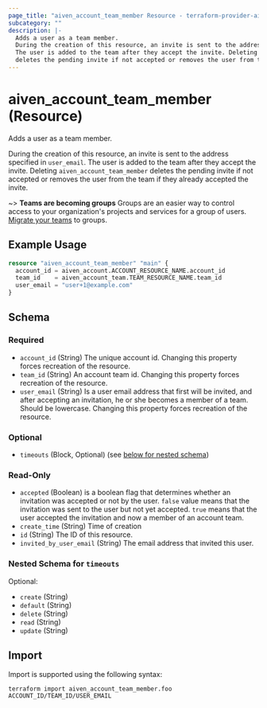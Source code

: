```yaml
---
page_title: "aiven_account_team_member Resource - terraform-provider-aiven"
subcategory: ""
description: |-
  Adds a user as a team member.
  During the creation of this resource, an invite is sent to the address specified in user_email.
  The user is added to the team after they accept the invite. Deleting aiven_account_team_member
  deletes the pending invite if not accepted or removes the user from the team if they already accepted the invite.
---
```

# aiven_account_team_member (Resource)
Adds a user as a team member.

During the creation of this resource, an invite is sent to the address specified in `user_email`. 
The user is added to the team after they accept the invite. Deleting `aiven_account_team_member` 
deletes the pending invite if not accepted or removes the user from the team if they already accepted the invite.

~> **Teams are becoming groups**
Groups are an easier way to control access to your organization's projects and 
services for a group of users. 
[Migrate your teams](https://aiven.io/docs/tools/terraform/howto/migrate-from-teams-to-groups) to groups.


## Example Usage
```terraform
resource "aiven_account_team_member" "main" {
  account_id = aiven_account.ACCOUNT_RESOURCE_NAME.account_id
  team_id    = aiven_account_team.TEAM_RESOURCE_NAME.team_id
  user_email = "user+1@example.com"
}
```
<!-- schema generated by tfplugindocs -->
## Schema

### Required

- `account_id` (String) The unique account id. Changing this property forces recreation of the resource.
- `team_id` (String) An account team id. Changing this property forces recreation of the resource.
- `user_email` (String) Is a user email address that first will be invited, and after accepting an invitation, he or she becomes a member of a team. Should be lowercase. Changing this property forces recreation of the resource.

### Optional

- `timeouts` (Block, Optional) (see [below for nested schema](#nestedblock--timeouts))

### Read-Only

- `accepted` (Boolean) is a boolean flag that determines whether an invitation was accepted or not by the user. `false` value means that the invitation was sent to the user but not yet accepted. `true` means that the user accepted the invitation and now a member of an account team.
- `create_time` (String) Time of creation
- `id` (String) The ID of this resource.
- `invited_by_user_email` (String) The email address that invited this user.

<a id="nestedblock--timeouts"></a>
### Nested Schema for `timeouts`

Optional:

- `create` (String)
- `default` (String)
- `delete` (String)
- `read` (String)
- `update` (String)
## Import
Import is supported using the following syntax:
```shell
terraform import aiven_account_team_member.foo ACCOUNT_ID/TEAM_ID/USER_EMAIL
```

